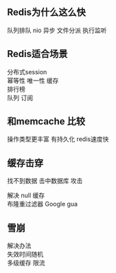 ## Redis为什么这么快
队列排队  nio  异步  文件分派  执行监听

## Redis适合场景
分布式session  
幂等性 唯一性 
缓存  
排行榜  
队列 订阅  

## 和memcache 比较
操作类型更丰富
有持久化
redis速度快

## 缓存击穿
找不到数据 击中数据库  攻击

解决
null 缓存  
布隆重过滤器 Google  gua


## 雪崩
解决办法  
失效时间随机  
多级缓存
限流  


